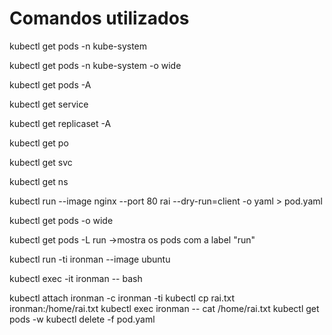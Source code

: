 # Comandos utilizados 
kubectl get pods -n kube-system

kubectl get pods -n kube-system -o wide

kubectl get pods -A

kubectl get service

kubectl get replicaset -A

kubectl get po

kubectl get svc

kubectl get ns

kubectl run --image nginx --port 80 rai --dry-run=client -o yaml > pod.yaml

kubectl get pods -o wide

kubectl get pods -L run  ->mostra os pods com a label "run"

kubectl run -ti ironman --image ubuntu

kubectl exec -it ironman -- bash

kubectl attach ironman -c ironman -ti
kubectl cp rai.txt  ironman:/home/rai.txt
kubectl exec ironman -- cat /home/rai.txt
kubectl get pods -w
kubectl delete -f pod.yaml
